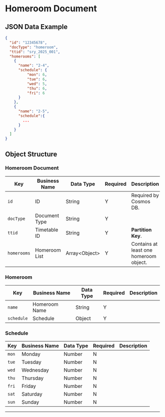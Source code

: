 # Homeroom Document

## JSON Data Example

```json
{
  "id": "12345678",
  "docType": "homeroom",
  "ttid": "sry_2025_001",
  "homerooms": [
    {
      "name": "2-4",
      "schedule": {
          "mon": 6,
          "tue": 6,
          "wed": 5,
          "thu": 6,
          "fri": 6
      }
    },
    {
      "name": "2-5",
      "schedule":{
        ...
      }
    }
  ]
}
```

## Object Structure

### Homeroom Document

| Key         | Business Name | Data Type       | Required | Description                            |
| ----------- | ------------- | --------------- | -------- | -------------------------------------- |
| `id`        | ID            | String          | Y        | Required by Cosmos DB.                 |
| `docType`   | Document Type | String          | Y        |                                        |
| `ttid`      | Timetable ID  | String          | Y        | **Partition Key**.                     |
| `homerooms` | Homeroom List | Array\<Object\> | Y        | Contains at least one homeroom object. |

### Homeroom

| Key        | Business Name | Data Type | Required | Description |
| ---------- | ------------- | --------- | -------- | ----------- |
| `name`     | Homeroom Name | String    | Y        |             |
| `schedule` | Schedule      | Object    | Y        |             |

### Schedule

| Key   | Business Name | Data Type | Required | Description |
| ----- | ------------- | --------- | -------- | ----------- |
| `mon` | Monday        | Number    | N        |             |
| `tue` | Tuesday       | Number    | N        |             |
| `wed` | Wednesday     | Number    | N        |             |
| `thu` | Thursday      | Number    | N        |             |
| `fri` | Friday        | Number    | N        |             |
| `sat` | Saturday      | Number    | N        |             |
| `sun` | Sunday        | Number    | N        |             |

---
